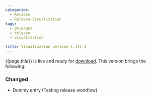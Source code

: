 ```yaml
---
categories:
  - Release
  - Release-Visualization
tags:
  - gh-pages
  - release
  - visualization

title: Visualization version 1.131.3
---
```


{{page.title}} is live and ready for [download](https://github.com/MaibornWolff/codecharta/releases/tag/vis-1.131.3). 
This version brings the following:

### Changed

- Dummy entry (Testing release workflow)